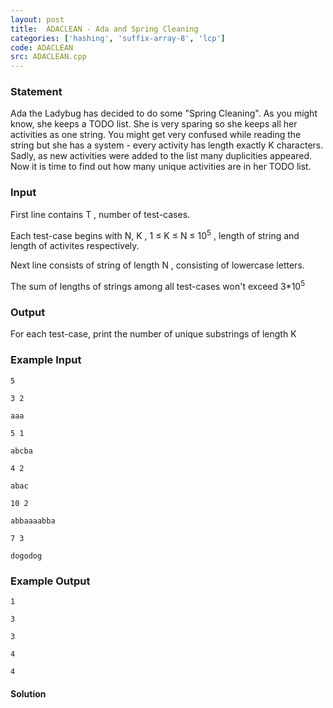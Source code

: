 ```yaml
---
layout: post
title:  ADACLEAN - Ada and Spring Cleaning
categories: ['hashing', 'suffix-array-8', 'lcp']
code: ADACLEAN
src: ADACLEAN.cpp
---
```


### **Statement**

Ada the Ladybug has decided to do some "Spring Cleaning". As you might know,
she keeps a TODO list. She is very sparing so she keeps all her activities as
one string. You might get very confused while reading the string but she has a
system - every activity has length exactly K characters. Sadly, as new
activities were added to the list many duplicities appeared. Now it is time to
find out how many unique activities are in her TODO list.

### Input

First line contains T , number of test-cases.

Each test-case begins with N, K , 1 ≤ K ≤ N ≤ 10<sup>5</sup> ,
length of string and length of activites respectively.

Next line consists of string of length N , consisting of lowercase
letters.

The sum of lengths of strings among all test-cases won't exceed
3*10<sup>5</sup>

### Output

For each test-case, print the number of unique substrings of length K

### Example Input

    
    
    5
    3 2
    aaa
    5 1
    abcba
    4 2
    abac
    10 2
    abbaaaabba
    7 3
    dogodog
    

### Example Output

    
    
    1
    3
    3
    4
    4
    



#### **Solution**



